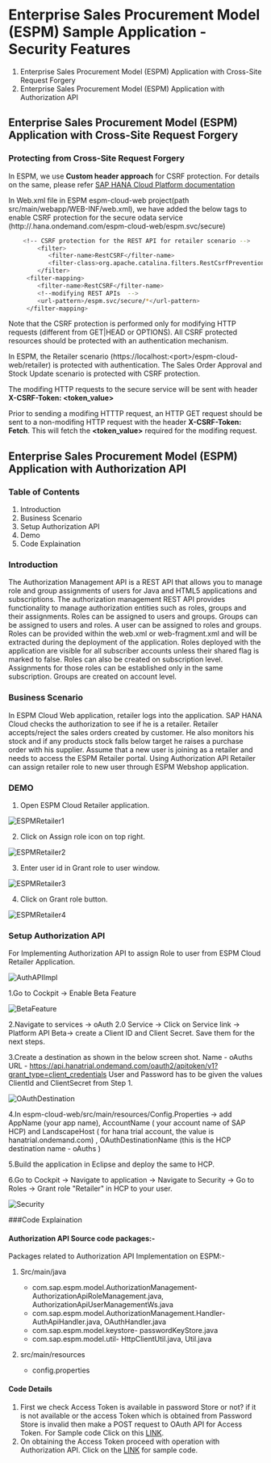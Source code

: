 Enterprise Sales Procurement Model (ESPM) Sample Application - Security Features
======================================================================

1. Enterprise Sales Procurement Model (ESPM) Application with Cross-Site Request Forgery
2. Enterprise Sales Procurement Model (ESPM) Application with Authorization API



## Enterprise Sales Procurement Model (ESPM) Application with Cross-Site Request Forgery

### Protecting from Cross-Site Request Forgery

In ESPM, we use **Custom header approach** for CSRF protection. For details on the same, please refer [SAP HANA Cloud Platform documentation](https://help.hana.ondemand.com/help/frameset.htm?1f5f34e31ec64af8b5fef1796ea07c0a.html)

In Web.xml file in ESPM espm-cloud-web project(path src/main/webapp/WEB-INF/web.xml), we have added the below tags to enable CSRF protection for the secure odata service (http://<appname><accountname>.hana.ondemand.com/espm-cloud-web/espm.svc/secure)
```sh
	<!-- CSRF protection for the REST API for retailer scenario -->
		<filter>
		   <filter-name>RestCSRF</filter-name>
		   <filter-class>org.apache.catalina.filters.RestCsrfPreventionFilter</filter-class>
	 	</filter>
	 <filter-mapping>
	   	<filter-name>RestCSRF</filter-name>
	    <!--modifying REST APIs  -->
		<url-pattern>/espm.svc/secure/*</url-pattern>	    
	 </filter-mapping>	
```

Note that the CSRF protection is performed only for modifying HTTP requests (different from GET|HEAD or OPTIONS).
All CSRF protected resources should be protected with an authentication mechanism.

In ESPM, the Retailer scenario (https://localhost:\<port\>/espm-cloud-web/retailer) is protected with authentication. The Sales Order Approval and Stock Update scenario is protected with CSRF protection. 

The modifing HTTP requests to the secure service will be sent with header **X-CSRF-Token: <token_value>**

Prior to sending a modifing HTTTP request, an HTTP GET request should be sent to a non-modifing HTTP request with the header **X-CSRF-Token: Fetch**. This will fetch the **<token_value>** required for the modifing request.

## Enterprise Sales Procurement Model (ESPM) Application with Authorization API
 

### Table of Contents

1. Introduction
2. Business Scenario
3. Setup Authorization API
4. Demo
5. Code Explaination 

### Introduction

The Authorization Management API is a REST API that allows you to manage role and group assignments of users for Java and HTML5 applications and subscriptions. The authorization management REST API provides functionality to manage authorization entities such as roles, groups and their assignments. Roles can be assigned to users and groups. Groups can be assigned to users and roles. A user can be assigned to roles and groups. Roles can be provided within the web.xml or web-fragment.xml and will be extracted during the deployment of the application. Roles deployed with the application are visible for all subscriber accounts unless their shared flag is marked to false. Roles can also be created on subscription level. Assignments for those roles can be established only in the same subscription. Groups are created on account level.

### Business Scenario

In ESPM Cloud Web application, retailer logs into the application. SAP HANA Cloud checks the authorization to see if he is a retailer. Retailer accepts/reject the sales orders created by customer. He also monitors his stock and if any products stock falls below target he raises a purchase order with his supplier.
Assume that a new user is joining as a retailer and needs to access the ESPM Retailer portal. Using Authorization API Retailer can assign retailer role to new user through ESPM Webshop application. 

### DEMO


1.	Open ESPM Cloud Retailer application.

 ![ESPMRetailer1](/docs/images/ESPMRetailer1.jpg?raw=true)

2.	Click on Assign role icon on top right.

 ![ESPMRetailer2](/docs/images/ESPMRetailer2.jpg?raw=true)

3. Enter user id in Grant role to user window.

 ![ESPMRetailer3](/docs/images/ESPMRetailer3.jpg?raw=true)

4.	Click on Grant role button.

 ![ESPMRetailer4](/docs/images/ESPMRetailer4.jpg?raw=true)



### Setup Authorization API

For Implementing Authorization API to assign Role to user from ESPM Cloud Retailer Application.

 ![AuthAPIImpl](/docs/images/AuthAPIImpl.jpg?raw=true)

 
1.Go to Cockpit -> Enable Beta Feature

![BetaFeature](/docs/images/BetaFeature.jpg?raw=true)

2.Navigate to services -> oAuth 2.0 Service -> Click on Service link -> Platform API Beta-> create a Client ID and Client Secret. Save them for the next steps.

3.Create a destination as shown in the below screen shot.
	Name - oAuths
	URL - https://api.hanatrial.ondemand.com/oauth2/apitoken/v1?grant_type=client_credentials 
	User and Password has to be given the values ClientId and ClientSecret from Step 1.

![OAuthDestination](/docs/images/OAuthDestination.jpg?raw=true)

4.In espm-cloud-web/src/main/resources/Config.Properties -> add AppName (your app name), AccountName ( your account name of SAP HCP) and LandscapeHost ( for hana trial account, the value is hanatrial.ondemand.com) , OAuthDestinationName (this is the HCP destination name -  oAuths )

5.Build the application in Eclipse and deploy the same to HCP.

6.Go to Cockpit -> Navigate to application -> Navigate to Security -> Go to Roles -> Grant role "Retailer" in HCP to your user.

![Security](/docs/images/Security.jpg?raw=true)

###Code Explaination 

#### Authorization API Source code packages:-

Packages related to Authorization API Implementation on ESPM:-

1. Src/main/java
     - com.sap.espm.model.AuthorizationManagement- AuthorizationApiRoleManagement.java, AuthorizationApiUserManagementWs.java
     - com.sap.espm.model.AuthorizationManagement.Handler- AuthApiHandler.java, OAuthHandler.java
     - com.sap.espm.model.keystore- passwordKeyStore.java
     - com.sap.espm.model.util- HttpClientUtil.java, Util.java

2. src/main/resources
     - config.properties

#### Code Details

1.	First we check Access Token is available in password Store or not?  if it is not available or the access Token which is obtained from Password Store is invalid then make a POST request to OAuth API for Access Token. For Sample code Click on this [LINK](/espm-cloud-web/src/main/java/com/sap/espm/model/AuthorizationManagement/AuthorizationApiUserManagementWs.java).
2.	On obtaining the Access Token proceed with operation with Authorization API. Click on the [LINK](/espm-cloud-web/src/main/java/com/sap/espm/model/AuthorizationManagement/Handler/AuthApiHandler.java) for sample code.






